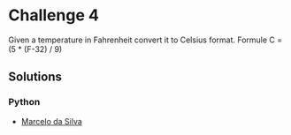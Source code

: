 # Challenge 4 

Given a temperature in Fahrenheit convert it to Celsius format.
Formule 
C = (5 * (F-32) / 9)

## Solutions
### Python 
* [Marcelo da Silva](https://github.com/)

